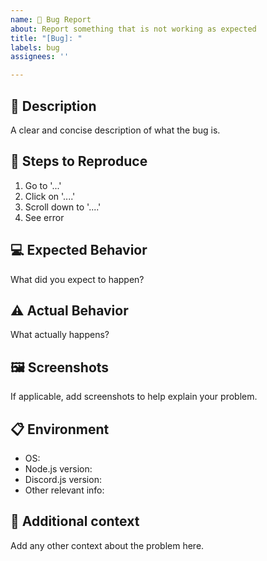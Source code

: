 ```yaml
---
name: 🐛 Bug Report
about: Report something that is not working as expected
title: "[Bug]: "
labels: bug
assignees: ''

---
```


## 📜 Description
A clear and concise description of what the bug is.

## 🔁 Steps to Reproduce
1. Go to '...'
2. Click on '....'
3. Scroll down to '....'
4. See error

## 💻 Expected Behavior
What did you expect to happen?

## ⚠️ Actual Behavior
What actually happens?

## 🖼️ Screenshots
If applicable, add screenshots to help explain your problem.

## 📋 Environment
- OS:
- Node.js version:
- Discord.js version:
- Other relevant info:

## 📝 Additional context
Add any other context about the problem here.
